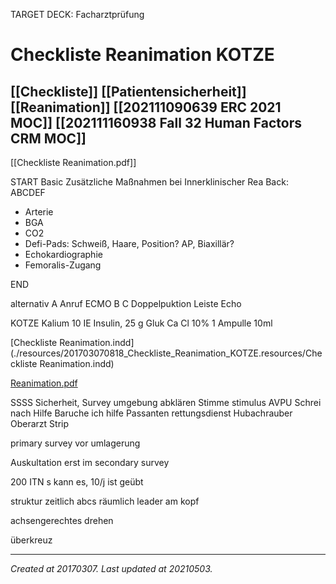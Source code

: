 TARGET DECK: Facharztprüfung
# Checkliste Reanimation KOTZE
 [[Checkliste]] [[Patientensicherheit]] [[Reanimation]] [[202111090639 ERC 2021 MOC]] [[202111160938 Fall 32 Human Factors CRM MOC]]
---

[[Checkliste Reanimation.pdf]]

START
Basic
Zusätzliche Maßnahmen bei Innerklinischer Rea
Back:
ABCDEF
- Arterie 
- BGA  
- CO2
- Defi-Pads: Schweiß, Haare, Position? AP, Biaxillär?
- Echokardiographie 
- Femoralis-Zugang
<!--ID: 1647512660510-->
END

alternativ
A Anruf ECMO
B
C
Doppelpuktion Leiste
Echo

KOTZE
Kalium 10 IE Insulin, 25 g Gluk
Ca Cl 10% 1 Ampulle 10ml

[Checkliste Reanimation.indd](./resources/201703070818_Checkliste_Reanimation_KOTZE.resources/Checkliste Reanimation.indd)

[Reanimation.pdf](./resources/201703070818_Checkliste_Reanimation_KOTZE.resources/Reanimation.pdf)

SSSS
Sicherheit, Survey umgebung abklären
Stimme stimulus AVPU
Schrei nach Hilfe Baruche ich hilfe Passanten rettungsdienst Hubachrauber Oberarzt
Strip

primary survey vor umlagerung

Auskultation erst im secondary survey

200 ITN s kann es, 10/j ist geübt

struktur zeitlich abcs
räumlich leader am kopf

achsengerechtes drehen

überkreuz

---

_Created at 20170307._
_Last updated at 20210503._



